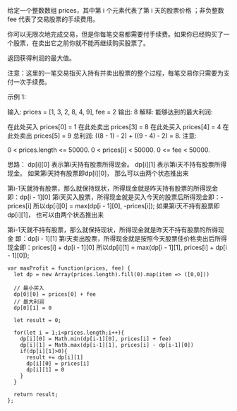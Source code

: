 给定一个整数数组 prices，其中第 i 个元素代表了第 i 天的股票价格 ；非负整数 fee 代表了交易股票的手续费用。

你可以无限次地完成交易，但是你每笔交易都需要付手续费。如果你已经购买了一个股票，在卖出它之前你就不能再继续购买股票了。

返回获得利润的最大值。

注意：这里的一笔交易指买入持有并卖出股票的整个过程，每笔交易你只需要为支付一次手续费。

示例 1:

输入: prices = [1, 3, 2, 8, 4, 9], fee = 2
输出: 8
解释: 能够达到的最大利润:

在此处买入 prices[0] = 1
在此处卖出 prices[3] = 8
在此处买入 prices[4] = 4
在此处卖出 prices[5] = 9
总利润: ((8 - 1) - 2) + ((9 - 4) - 2) = 8.
注意:

0 < prices.length <= 50000.
0 < prices[i] < 50000.
0 <= fee < 50000.

 

思路：
dp[i][0] 表示第i天持有股票所得现金。
dp[i][1] 表示第i天不持有股票所得现金。
如果第i天持有股票即dp[i][0]， 那么可以由两个状态推出来

第i-1天就持有股票，那么就保持现状，所得现金就是昨天持有股票的所得现金 即：dp[i - 1][0]
第i天买入股票，所得现金就是买入今天的股票后所得现金即：-prices[i] 所以dp[i][0] = max(dp[i - 1][0], -prices[i]);
如果第i天不持有股票即dp[i][1]， 也可以由两个状态推出来

第i-1天就不持有股票，那么就保持现状，所得现金就是昨天不持有股票的所得现金 即：dp[i - 1][1]
第i天卖出股票，所得现金就是按照今天股票佳价格卖出后所得现金即：prices[i] + dp[i - 1][0] 所以dp[i][1] = max(dp[i - 1][1], prices[i] + dp[i - 1][0]);

```
var maxProfit = function(prices, fee) {
  let dp = new Array(prices.length).fill(0).map(item => ([0,0]))

  // 最小买入
  dp[0][0] = prices[0] + fee
  // 最大利润
  dp[0][1] = 0

  let result = 0;

  for(let i = 1;i<prices.length;i++){
    dp[i][0] = Math.min(dp[i-1][0], prices[i] + fee)
    dp[i][1] = Math.max(dp[i-1][1], prices[i] - dp[i-1][0])
    if(dp[i][1]>0){
      result += dp[i][1]
      dp[i][0] = prices[i]
      dp[i][1] = 0
    }
  }

  return result;
};
```